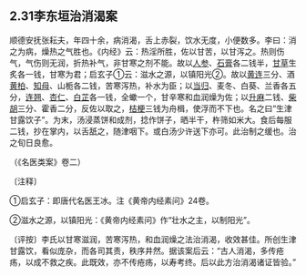 ## 2.31李东垣治消渴案

顺德安抚张耘夫，年四十余，病消渴，舌上赤裂，饮水无度，小便数多。李曰：消之为病，燥热之气胜也。《内经》云：热淫所胜，佐以甘苦，以甘泻之。热则伤气，气伤则无润，折热补气，非甘寒之剂不能。故以[人参](https://www.gmzyjc.com/read/bc/bc17-0.1.1.0.0.md)、[石膏](https://www.gmzyjc.com/read/bc/bc03-0.1.1.0.0.md)各二钱半，[甘草](https://www.gmzyjc.com/read/bc/bc17-0.1.8.0.0.md)生炙各一钱，甘寒为君；启玄子①云：滋水之源，以镇阳光②。故以[黄连](https://www.gmzyjc.com/read/bc/bc03-0.2.2.0.0.md)三分、酒[黄柏](https://www.gmzyjc.com/read/bc/bc03-0.2.3.0.0.md)、[知母](https://www.gmzyjc.com/read/bc/bc03-0.1.2.0.0.md)、山栀各二钱，苦寒泻热，补水为臣；以[当归](https://www.gmzyjc.com/read/bc/bc17-0.3.3.0.0.md)、麦冬、白葵、兰香各五分，[连翘](https://www.gmzyjc.com/read/bc/bc03-0.4.2.0.0.md)、[杏仁](https://www.gmzyjc.com/read/bc/bc16-0.3.1.0.0.md)、[白芷](https://www.gmzyjc.com/read/bc/bc01-1.1.7.0.0.md)各一钱，全蠍一个，甘辛寒和血润燥为佐；以[升麻](https://www.gmzyjc.com/read/bc/bc01-1.2.10.0.0.md)二钱、[柴胡](https://www.gmzyjc.com/read/bc/bc01-1.2.9.0.0.md)三分、霍香二分，反佐以取之，[桔梗](https://www.gmzyjc.com/read/bc/bc16-0.2.2.0.0.md)三钱为舟楫，使浮而不下也。名之曰“生津甘露饮子”。为末，汤浸蒸饼和成剂，捻作饼子，晒半干，杵筛如米大。食后每服二钱，抄在掌内，以舌舐之，随津咽下。或白汤少许送下亦可。此治制之缓也。治之旬日良愈。

（《名医类案》卷二）

〔注释〕

①启玄子：即唐代名医王冰。注《黄帝内经素问》24卷。

②滋水之源，以镇阳光：《黄帝内经素问》作“壮水之主，以制阳光”。

〔评按〕李氏以甘寒滋润，苦寒泻热，和血润燥之法治消渴，收效甚佳。所创生津甘露饮，看似庞杂，而各司其责，秩序井然。据该案后云：“古人消渴，多传疮疡，以成不救之疾。此既效，亦不传疮疡，以寿考终。后以此方治消渴诸证皆验。”
